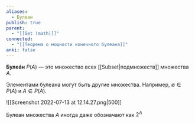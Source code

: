 ```yaml
---
aliases:
  - Булеан
publish: true
parent:
  - "[[Set (math)]]"
connected:
  - "[[Теорема о мощности конечного булеана]]"
anki: false
---
```


**Булеáн** $P(A)$ — это множество всех [[Subset|подмножеств]] множества $A$.

Элементами булеана могут быть другие множества. Например, $∅∈P(A)$ и $A∈P(A)$. 

![[Screenshot 2022-07-13 at 12.14.27.png|500]]

Булеан множества $A$ иногда даже обозначают как $2^A$



